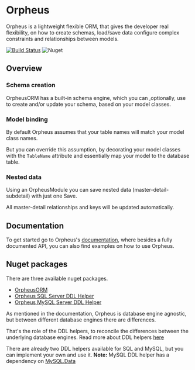 # Orpheus
Orpheus is a lightweight flexible ORM, that gives the developer real flexibility, on how to create schemas, load/save data configure complex constraints and relationships between models.

[![Build Status](https://dev.azure.com/thetardigrade/OrpheusORM/_apis/build/status/OrpheusORM-CI?branchName=master)](https://dev.azure.com/thetardigrade/OrpheusORM/_build/latest?definitionId=16&branchName=master)
![Nuget](https://img.shields.io/nuget/v/OrpheusORM.svg)
## Overview

### Schema creation
OrpheusORM has a built-in schema engine, which you can ,optionally, use to create and/or update your schema, based on your model classes.

### Model binding
By default Orpheus assumes that your table names will match your model class names. 

But you can override this assumption, by decorating your model classes with the ```TableName``` attribute and essentially map your model to the database table.

### Nested data
Using an OrpheusModule you can save nested data (master-detail-subdetail) with just one Save. 

All master-detail relationships and keys will be updated automatically.

## Documentation
To get started go to Orpheus's [documentation](https://gtrifidis.github.io/OrpheusORM/), where besides a fully documented API, you can also find examples on how to use Orpheus.

## Nuget packages
There are three available nuget packages.
* [OrpheusORM](https://www.nuget.org/packages/OrpheusORM/)
* [Orpheus SQL Server DDL Helper](https://www.nuget.org/packages/OrpheusORMSQLServerDDLHelper/)
* [Orpheus MySQL Server DDL Helper](https://www.nuget.org/packages/OrpheusORMMySQLServerDDLHelper/)

As mentioned in the documentation, Orpheus is database engine agnostic, but between different database engines there are differences.

That's the role of the DDL helpers, to reconcile the differences between the underlying database engines.
Read more about DDL helpers [here](https://gtrifidis.github.io/OrpheusORM/documentation/orpheus_ddl_helper.html)

There are already two DDL helpers available for SQL and MySQL, but you can implement your own and use it.
**Note:** MySQL DDL helper has a dependency on [MySQL.Data](https://dev.mysql.com/downloads/) 
